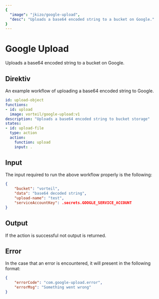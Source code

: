 ```yaml
---
{
  "image": "jkizo/google-upload",
  "desc": "Uploads a base64 encoded string to a bucket on Google."
}
---
```


# Google Upload

Uploads a base64 encoded string to a bucket on Google.

## Direktiv

An example workflow of uploading a base64 encoded string to Google.

```yaml
id: upload-object
functions:
- id: upload
  image: vorteil/google-upload:v1
description: "Uploads a base64 encoded string to bucket storage"
states:
- id: upload-file
  type: action
  action:
    function: upload
    input: .
```

## Input

The input required to run the above workflow properly is the following:

```json
{
    "bucket": "vorteil",
    "data": "base64 decoded string",
    "upload-name": "test",
    "serviceAccountKey": .secrets.GOOGLE_SERVICE_ACCOUNT
}
```

## Output

If the action is successful not output is returned.

## Error

In the case that an error is encountered, it will present in the following format:

```json
{
    "errorCode": "com.google-upload.error",
    "errorMsg": "Something went wrong"
}
```